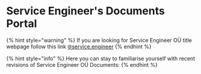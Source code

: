 # Service Engineer's Documents Portal

{% hint style="warning" %}
If you are looking for Service Engineer OÜ title webpage follow this link [🌐service.engineer](https://service.engineer)
{% endhint %}

{% hint style="info" %}
Here you can stay to familiarise yourself with recent revisions of Service Engineer OÜ Documents:
{% endhint %}



